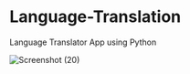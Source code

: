 # Language-Translation
Language Translator App using Python

![Screenshot (20)](https://github.com/Digital-101/Language-Translation/assets/65094648/34629fcc-1eb3-4d75-ae57-644c877d2746)
